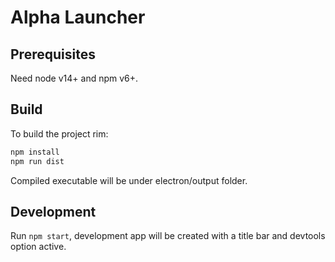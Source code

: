 # Alpha Launcher

## Prerequisites
Need node v14+ and npm v6+.

## Build
To build the project rim:

```bash
npm install
npm run dist
```

Compiled executable will be under electron/output folder.

## Development

Run `npm start`, development app will be created with a title bar and devtools option active.